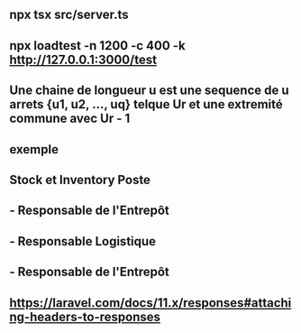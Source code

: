 ## npx tsx src/server.ts

## npx loadtest -n 1200 -c 400 -k http://127.0.0.1:3000/test


## Une chaine de longueur u est une sequence de u arrets {u1, u2, ..., uq} telque Ur et une extremité commune avec Ur - 1
## exemple

## Stock et Inventory Poste
## - Responsable de l'Entrepôt
## - Responsable Logistique
## - Responsable de l'Entrepôt 


## https://laravel.com/docs/11.x/responses#attaching-headers-to-responses
